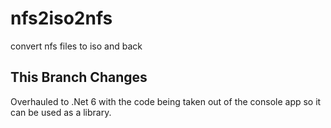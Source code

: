 # nfs2iso2nfs
convert nfs files to iso and back

## This Branch Changes
Overhauled to .Net 6 with the code being taken out of the console app so it can be used as a library.
